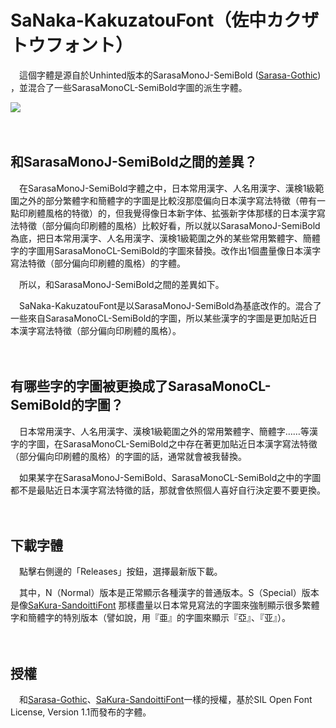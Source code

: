 # SaNaka-KakuzatouFont（佐中カクザトウフォント）

　這個字體是源自於Unhinted版本的SarasaMonoJ-SemiBold ([Sarasa-Gothic](https://github.com/be5invis/Sarasa-Gothic)) ，並混合了一些SarasaMonoCL-SemiBold字圖的派生字體。

![](https://i.imgur.com/nbjQ6Zx.png)

　　

## 和SarasaMonoJ-SemiBold之間的差異？

　在SarasaMonoJ-SemiBold字體之中，日本常用漢字、人名用漢字、漢検1級範圍之外的部分繁體字和簡體字的字圖是比較沒那麼偏向日本漢字寫法特徵（帶有一點印刷體風格的特徵）的，但我覺得像日本新字体、拡張新字体那樣的日本漢字寫法特徵（部分偏向印刷體的風格）比較好看，所以就以SarasaMonoJ-SemiBold為底，把日本常用漢字、人名用漢字、漢検1級範圍之外的某些常用繁體字、簡體字的字圖用SarasaMonoCL-SemiBold的字圖來替換。改作出1個盡量像日本漢字寫法特徵（部分偏向印刷體的風格）的字體。

　所以，和SarasaMonoJ-SemiBold之間的差異如下。

　SaNaka-KakuzatouFont是以SarasaMonoJ-SemiBold為基底改作的。混合了一些來自SarasaMonoCL-SemiBold的字圖，所以某些漢字的字圖是更加貼近日本漢字寫法特徵（部分偏向印刷體的風格）。

　　

## 有哪些字的字圖被更換成了SarasaMonoCL-SemiBold的字圖？

　日本常用漢字、人名用漢字、漢検1級範圍之外的常用繁體字、簡體字……等漢字的字圖，在SarasaMonoCL-SemiBold之中存在著更加貼近日本漢字寫法特徵（部分偏向印刷體的風格）的字圖的話，通常就會被我替換。

　如果某字在SarasaMonoJ-SemiBold、SarasaMonoCL-SemiBold之中的字圖都不是最貼近日本漢字寫法特徵的話，那就會依照個人喜好自行決定要不要更換。

　　

## 下載字體

　點擊右側邊的「Releases」按鈕，選擇最新版下載。

　其中，N（Normal）版本是正常顯示各種漢字的普通版本。S（Special）版本是像[SaKura-SandoittiFont](https://github.com/Silent0225/SaKura-SandoittiFont) 那樣盡量以日本常見寫法的字圖來強制顯示很多繁體字和簡體字的特別版本（譬如說，用『亜』的字圖來顯示『亞』、『亚』）。

　　

## 授權

　和[Sarasa-Gothic](https://github.com/be5invis/Sarasa-Gothic)、[SaKura-SandoittiFont](https://github.com/Silent0225/SaKura-SandoittiFont)一樣的授權，基於SIL Open Font License, Version 1.1而發布的字體。
 
